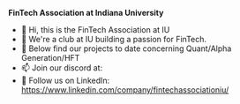 **FinTech Association at Indiana University**

- 👋 Hi, this is the FinTech Association at IU
- 👀 We're a club at IU building a passion for FinTech.
- 🌱 Below find our projects to date concerning Quant/Alpha Generation/HFT
- 📫 Join our discord at: 
- 💼 Follow us on LinkedIn: https://www.linkedin.com/company/fintechassociationiu/

<!---
FinTechIU/FinTechIU is a ✨ special ✨ repository because its `README.md` (this file) appears on your GitHub profile.
You can click the Preview link to take a look at your changes.
--->
